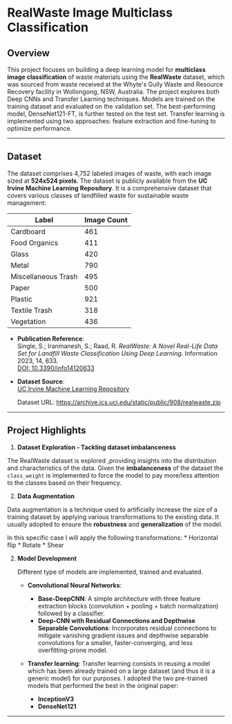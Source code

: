 # RealWaste Image Multiclass Classification

## **Overview**
This project focuses on building a deep learning model for **multiclass image classification** of waste materials using the **RealWaste** dataset, which was sourced from waste received at the Whyte's Gully Waste and Resource Recovery facility in Wollongong, NSW, Australia.
The project explores both Deep CNNs and Transfer Learning techniques. Models are trained on the training dataset and evaluated on the validation set. The best-performing model, DenseNet121-FT, is further tested on the test set.
Transfer learning is implemented using two approaches: feature extraction and fine-tuning to optimize performance.

---

## **Dataset**

The dataset comprises 4,752 labeled images of waste, with each image sized at **524x524 pixels**. The dataset is publicly available from the **UC Irvine Machine Learning Repository**.
It is a comprehensive dataset that covers various classes of landfilled waste for sustainable waste management: 

| Label               | Image Count |
|---------------------|-------------|
| Cardboard           | 461         |
| Food Organics       | 411         |
| Glass               | 420         |
| Metal               | 790         |
| Miscellaneous Trash | 495         |
| Paper               | 500         |
| Plastic             | 921         |
| Textile Trash       | 318         |
| Vegetation          | 436         |

- **Publication Reference**:  
  Single, S.; Iranmanesh, S.; Raad, R. *RealWaste: A Novel Real-Life Data Set for Landfill Waste Classification Using Deep Learning.* Information 2023, 14, 633.  
  [DOI: 10.3390/info14120633](https://doi.org/10.3390/info14120633)

- **Dataset Source**:  
  [UC Irvine Machine Learning Repository](https://archive.ics.uci.edu/)
  
  Dataset URL: https://archive.ics.uci.edu/static/public/908/realwaste.zip

---

## **Project Highlights**

1. **Dataset Exploration - Tackling dataset imbalanceness**
   
  The RealWaste dataset is explored ,providing insights into the distribution and characteristics of the data. Given the **imbalanceness** of the dataset the ``class_weight`` is implemented to     force the model to pay more/less attention to the classes based on their frequency. 

2. **Data Augmentation**
   
  Data augmentation is a technique used to artificially increase the size of a training dataset by applying various transformations to the existing data. It usually adopted to ensure the           **robustness** and **generalization** of the model.

  In this specific case I will apply the following transformations: 
    * Horizontal flip 
    * Rotate 
    * Shear

2. **Model Development**
   
   Different type of models are implemented, trained and evaluated.
     * **Convolutional Neural Networks**:
         * **Base-DeepCNN**: A simple architecture with three feature extraction blocks (convolution + pooling + batch normalization) followed by a classifier.
         * **Deep-CNN with Residual Connections and Depthwise Separable Convolutions**: Incorporates residual connections to mitigate vanishing gradient issues and depthwise separable                       convolutions for a smaller, faster-converging, and less overfitting-prone model.
    
    * **Transfer learning**:
      Transfer learning consists in reusing a model which has been already trained on a large dataset (and thus it is a generic model) for our purposes. I adopted the two pre-trained models that       performed the best in the original paper:
        * **InceptionV3**
        * **DenseNet121**



---
